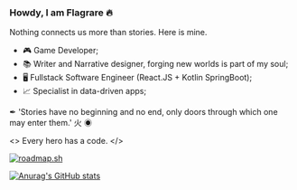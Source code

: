 ### Howdy, I am Flagrare 🔥

Nothing connects us more than stories. Here is mine.

- 🎮 Game Developer;
- 📚 Writer and Narrative designer, forging new worlds is part of my soul; 
- 🖥️ Fullstack Software Engineer (React.JS + Kotlin SpringBoot);
- 📈 Specialist in data-driven apps;

✒ 'Stories have no beginning and no end, only doors through which one may enter them.' 火 ◉

<> Every hero has a code. </>

[![roadmap.sh](https://roadmap.sh/card/wide/64d7f7c3aa497d7fa52cb2c8?variant=dark&roadmaps=cpp%2Cgame-developer%2Cserver-side-game-developer%2C679902ba1ee9a7b2d0a6ba44)](https://roadmap.sh)

[![Anurag's GitHub stats](https://github-readme-stats.vercel.app/api?username=flagrare&hide_title=true&show_icons=true&include_all_commits=true&count_private=true&line_height=25&bg_color=000&title_color=FF0000&text_color=FFF&border_radius=3&border_color=FFF&icon_color=FF0000&theme=jolly)](https://github.com/anuraghazra/github-readme-stats)

<!--
**Flagrare/flagrare** is a ✨ _special_ ✨ repository because its `README.md` (this file) appears on your GitHub profile.

Here are some ideas to get you started:

- 🔭 I’m currently working on ...
- 🌱 I’m currently learning ...
- 👯 I’m looking to collaborate on ...
- 🤔 I’m looking for help with ...
- 💬 Ask me about ...
- 📫 How to reach me: ...
- 😄 Pronouns: ...
- ⚡ Fun fact: ...
-->
